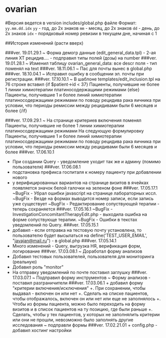 # ovarian

#Версия ведется в version includes/global.php файле
Формат: `yy.mm.dd.idx`
`yy`  - год, до 2х знаков
`mm`  - месяц, до 2х знаков
`dd`  - день, до 2х знаков
`idx` - порядковый номер ревизии в текущем дне, начиная с 1

##История изменений (расти вверх)

###ver. 19.01.29.1
    ~ Форма демогр данные (edit_general_data.tpl) - 2-ая линия ХТ рецидив.... - подправил типы полей (дозы) на number
###ver. 19.01.28.1
    ~ Изменил таблицу ovarian_general_data: все descr поля - тип поменял на text
###ver. 18.11.06.1
    ~ Пас для почты вынес в global.php
###ver. 18.10.04.1
	~ Исправил ошибку в сообщении эл. почты при регистрации.
###ver. 17.10.10.1
   ~ В шаблоне templates/edit_inclusion.tpl на 76 строке вставил
   {if $patient->id < 37}
					Пациенты, получившие не более 1 линии химиотерапии платиносодержащими режимами
                {else}
                	Пациенты, получившие 1 и более линий химиотерапии платиносодержащими режимами по поводу рецидива 
                	рака яичника при условии, что периоды ремиссии между рецидивами были 6 месяцев и более
   {/if}
  
###ver. 17.09.29.1
   ~ На странице критериев включения поменял
       Пациенты, получившие не более 1 линии химиотерапии платиносодержащими режимами
       На следующую формулировку
       Пациенты, получившие 1 и более линий химиотерапии платиносодержащими режимами по поводу рецидива рака яичника при условии, что периоды ремиссии между рецидивами были 6 месяцев и более
###ver. 17.06.10.1
   + При создании Query - уведомление уходит так же и админу (помимо пользователя)
###ver. 17.06.08.1
   + подстановка префикса госпиталя к номеру пациенту при добавлении нового
   + у верифицированных вариантов на странице визитов в ячейках появляется значок белой галочки
     на зеленом фоне 
###ver. 17.05.17.1
   ~BugFix - Убрал ошибки javascript на странице лабораторных иссл.
   ~BugFix - Везде на формах выводится номер записи, если запись уже существует
   ~BugFix - Редактирование сопуствующей терапии - теперь сохраняется
###ver. 17.05.16.1
   ~BugFix - InvestigationConcomitantTherapyEdit.php - выходила ошибка на форме сопуствующе терапии.
   ~BugFix - Ошибки в текстах уведомлений по Query.
###ver. 17.05.15.1
   + добавил - если отправка на тестовую почту установлена, то пользователю будет высылаться на 
   define('TEST_USER_EMAIL', "javajan@mail.ru") - в global.php
###ver. 17.05.14.1
   + Много изменений - Query, выгрузка НЯ, верификация форм, логирование
###ver. 17.03.08.1
   ~ Доработал форму анализов
   + Добавил тестовых пользователей, пользователя для мониторинга (реальную)
   + Добавил роль "monitor"
   + На отправку уведомлений по почте поставил заглушку
###ver. 17.03.07.1
   ~ Подправил форму инструментов
   ~ Форму анализов - поставил разграничители
###ver. 17.03.06.1
	+ добавил форму "критерии включения/исключения"
	+. При сохранении, чтобы выдавал - включен он или нет
	+. Сделать на списке пациентов, чтобы отображалось, включен он или нет или еще не заполнялось
	+. Чтобы из формы пациента, можно  было переходить на форму визитов и в список пациентов на ту позицию, где были раньше
	+. Сделать, чтобы у тех пациентов, у которых не заполнялить критерии или они не прошли, невозможно было заполнять другие исследования
	~ подправли формы
###ver. 17.02.21.01
	+ config.php - добавил хостинг настройки
